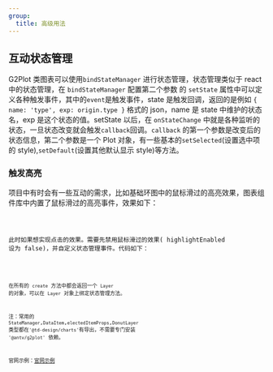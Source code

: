 ```yaml
---
group:
  title: 高级用法
---
```


## 互动状态管理

G2Plot 类图表可以使用`bindStateManager` 进行状态管理，状态管理类似于 react 中的状态管理，在 `bindStateManager` 配置第二个参数 的 `setState` 属性中可以定义各种触发事件，其中的`event`是触发事件，state 是触发回调，返回的是例如 `{ name: 'type', exp: origin.type }` 格式的 json，name 是 state 中维护的状态名，exp 是这个状态的值。setState 以后，在 `onStateChange` 中就是各种监听的状态，一旦状态改变就会触发`callback`回调。`callback` 的第一个参数是改变后的状态信息，第二个参数是一个 Plot 对象，有一些基本的`setSelected`(设置选中项的 style),`setDefault`(设置其他默认显示 style)等方法。

### 触发高亮

项目中有时会有一些互动的需求，比如基础环图中的鼠标滑过的高亮效果，图表组件库中内置了鼠标滑过的高亮事件，效果如下：

<code src="./mouseHover.tsx">

此时如果想实现点击的效果。需要先禁用鼠标滑过的效果( highlightEnabled 设为 false)，并自定义状态管理事件。代码如下：

<code src="./mouseClick.tsx">

在所有的 `create` 方法中都会返回一个 `Layer` 的对象，可以在 `Layer` 对象上绑定状态管理方法。

注：常用的 `StateManager`,`DataItem`,`electedItemProps`,`DonutLayer` 类型都在`'@td-design/charts'`有导出，不需要专门安装 `'@antv/g2plot'` 依赖。

官网示例：[官网示例](https://antv-g2plot.gitee.io/zh/examples/advanced/connection)
